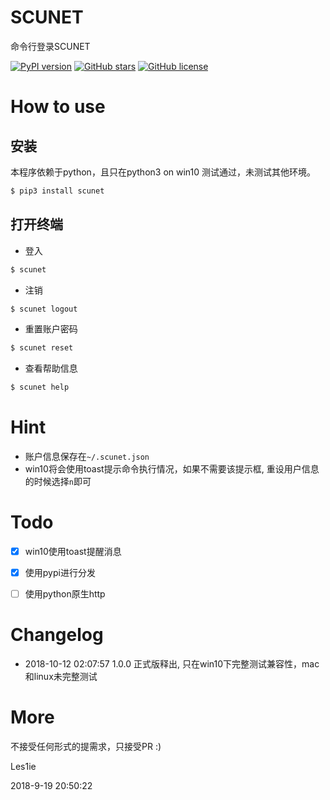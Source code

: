# SCUNET
命令行登录SCUNET

[![PyPI version](https://img.shields.io/pypi/v/scunet.svg)](https://github.com/IanSmith123/SCUNET) [![GitHub stars](https://img.shields.io/github/stars/IanSmith123/SCUNET.svg)](https://github.com/IanSmith123/SCUNET/stargazers) [![GitHub license](https://img.shields.io/github/license/IanSmith123/SCUNET.svg)](https://github.com/IanSmith123/SCUNET/blob/master/License)




# How to use

## 安装
本程序依赖于python，且只在python3 on win10 测试通过，未测试其他环境。
```bash
$ pip3 install scunet
```

## 打开终端

- 登入

```bash
$ scunet 
```

- 注销

```bash
$ scunet logout
```
- 重置账户密码

```bash
$ scunet reset
```

- 查看帮助信息

```bash
$ scunet help
```

# Hint
- 账户信息保存在`~/.scunet.json`
- win10将会使用toast提示命令执行情况，如果不需要该提示框, 重设用户信息的时候选择`n`即可

# Todo
- [x] win10使用toast提醒消息
- [x] 使用pypi进行分发
- [ ] 使用python原生http


# Changelog
- 2018-10-12 02:07:57 1.0.0 正式版释出, 只在win10下完整测试兼容性，mac和linux未完整测试

# More

不接受任何形式的提需求，只接受PR :)





Les1ie

2018-9-19 20:50:22